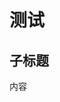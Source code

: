 # 测试

<script type="text/javascript" src="js/privacy.js"></script>

## 子标题

<div id="privacy-content" style="display: none;">
    特殊内容
</div>

内容

<script>
    window.onload = function() {
        privacy();
    };
</script>